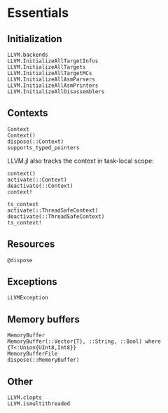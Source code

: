 # Essentials

## Initialization

```@docs
LLVM.backends
LLVM.InitializeAllTargetInfos
LLVM.InitializeAllTargets
LLVM.InitializeAllTargetMCs
LLVM.InitializeAllAsmParsers
LLVM.InitializeAllAsmPrinters
LLVM.InitializeAllDisassemblers
```


## Contexts

```@docs
Context
Context()
dispose(::Context)
supports_typed_pointers
```

LLVM.jl also tracks the context in task-local scope:

```@docs
context()
activate(::Context)
deactivate(::Context)
context!
```

```@docs
ts_context
activate(::ThreadSafeContext)
deactivate(::ThreadSafeContext)
ts_context!
```


## Resources

```@docs
@dispose
```


## Exceptions

```@docs
LLVMException
```


## Memory buffers

```@docs
MemoryBuffer
MemoryBuffer(::Vector{T}, ::String, ::Bool) where {T<:Union{UInt8,Int8}}
MemoryBufferFile
dispose(::MemoryBuffer)
```


## Other

```@docs
LLVM.clopts
LLVM.ismultithreaded
```

